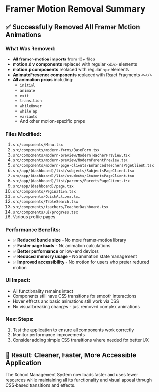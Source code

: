 # Framer Motion Removal Summary

## ✅ Successfully Removed All Framer Motion Animations

### What Was Removed:
- **All framer-motion imports** from 13+ files
- **motion.div components** replaced with regular `<div>` elements
- **motion.p components** replaced with regular `<p>` elements
- **AnimatePresence components** replaced with React Fragments `<></>`
- **All animation props** including:
  - `initial`
  - `animate`
  - `exit`
  - `transition`
  - `whileHover`
  - `whileTap`
  - `variants`
  - And other motion-specific props

### Files Modified:
1. `src/components/Menu.tsx`
2. `src/components/modern-forms/BaseForm.tsx`
3. `src/components/modern-preview/ModernTeacherPreview.tsx`
4. `src/components/modern-preview/ModernParentPreview.tsx`
5. `src/components/modern-page-clients/EnhancedTeachersPageClient.tsx`
6. `src/app/(dashboard)/list/subjects/SubjectsPageClient.tsx`
7. `src/app/(dashboard)/list/students/StudentsPageClient.tsx`
8. `src/app/(dashboard)/list/parents/ParentsPageClient.tsx`
9. `src/app/(dashboard)/page.tsx`
10. `src/components/Pagination.tsx`
11. `src/components/QuickActions.tsx`
12. `src/components/TableSearch.tsx`
13. `src/components/teachers/TeacherDashboard.tsx`
14. `src/components/ui/progress.tsx`
15. Various profile pages

### Performance Benefits:
- ✅ **Reduced bundle size** - No more framer-motion library
- ✅ **Faster page loads** - No animation calculations
- ✅ **Better performance** on low-end devices
- ✅ **Reduced memory usage** - No animation state management
- ✅ **Improved accessibility** - No motion for users who prefer reduced motion

### UI Impact:
- All functionality remains intact
- Components still have CSS transitions for smooth interactions
- Hover effects and basic animations still work via CSS
- No visual breaking changes - just removed complex animations

### Next Steps:
1. Test the application to ensure all components work correctly
2. Monitor performance improvements
3. Consider adding simple CSS transitions where needed for better UX

## 🚀 Result: Cleaner, Faster, More Accessible Application

The School Management System now loads faster and uses fewer resources while maintaining all its functionality and visual appeal through CSS-based transitions and effects.
